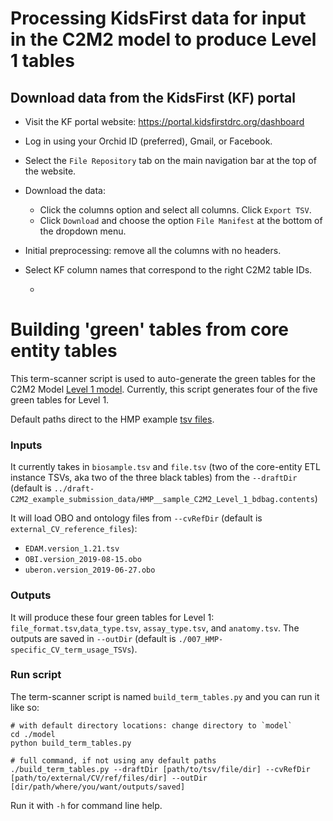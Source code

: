 # Processing KidsFirst data for input in the C2M2 model to produce Level 1 tables

## Download data from the KidsFirst (KF) portal

* Visit the KF portal website: https://portal.kidsfirstdrc.org/dashboard
* Log in using your Orchid ID (preferred), Gmail, or Facebook.
* Select the `File Repository` tab on the main navigation bar at the top of the website.

* Download the data:
  - Click the columns option and select all columns. Click `Export TSV`.
  - Click `Download` and choose the option `File Manifest` at the bottom of the dropdown menu.

* Initial preprocessing: remove all the columns with no headers.
* Select KF column names that correspond to the right C2M2 table IDs.

  -

# Building 'green' tables from core entity tables

This term-scanner script is used to auto-generate the green tables for the C2M2 Model [Level 1 model](https://github.com/nih-cfde/specifications-and-documentation/tree/master/draft-C2M2_specification_with_Levels#Level-1). Currently, this script generates four of the five green tables for Level 1.

Default paths direct to the HMP example [tsv files](https://github.com/nih-cfde/specifications-and-documentation/tree/master/draft-C2M2_example_submission_data/HMP__sample_C2M2_Level_1_bdbag.contents).

### Inputs
It currently takes in `biosample.tsv` and `file.tsv` (two of the core-entity ETL instance TSVs, aka two of the three black tables) from the `--draftDir` (default is `../draft-C2M2_example_submission_data/HMP__sample_C2M2_Level_1_bdbag.contents`)

It will load OBO and ontology files from `--cvRefDir` (default is `external_CV_reference_files`):
- `EDAM.version_1.21.tsv`
- `OBI.version_2019-08-15.obo`
- `uberon.version_2019-06-27.obo`

### Outputs
It will produce these four green tables for Level 1: `file_format.tsv`,`data_type.tsv`, `assay_type.tsv`, and `anatomy.tsv`. The outputs are saved in `--outDir` (default is `./007_HMP-specific_CV_term_usage_TSVs`).

### Run script
The term-scanner script is named `build_term_tables.py` and you can run it like so:

```
# with default directory locations: change directory to `model`
cd ./model
python build_term_tables.py

# full command, if not using any default paths
./build_term_tables.py --draftDir [path/to/tsv/file/dir] --cvRefDir [path/to/external/CV/ref/files/dir] --outDir [dir/path/where/you/want/outputs/saved]
```
Run it with `-h` for command line help.




